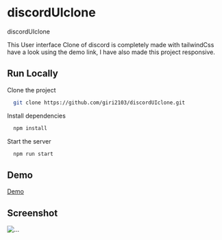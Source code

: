 # discordUIclone
discordUIclone

This User interface Clone of discord is completely made with tailwindCss have a look using the demo link, I have also made this project responsive.


## Run Locally

Clone the project

```bash
  git clone https://github.com/giri2103/discordUIclone.git
```

Install dependencies

```bash
  npm install
```

Start the server

```bash
  npm run start
```


## Demo

<a href="https://discorduserinterfaceclone.netlify.app/">Demo</a>

## Screenshot

<img src="https://drive.google.com/uc?export=view&id=1G1ZRYr7qWZp0ASOTP6NuZzKU5rd9mnPy" alt="..."></img>
